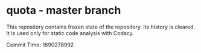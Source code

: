 # quota - master branch

This repository contains frozen state of the repository.
Its history is cleared. It is used only for static code
analysis with Codacy.

Commit Time: 1690278992